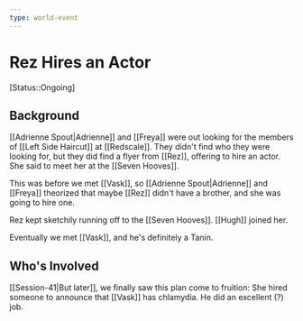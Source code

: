 ```yaml
---
type: world-event
---
```


# Rez Hires an Actor
[Status::Ongoing]

## Background
[[Adrienne Spout|Adrienne]] and [[Freya]] were out looking for the members of [[Left Side Haircut]] at [[Redscale]]. They didn't find who they were looking for, but they did find a flyer from [[Rez]], offering to hire an actor. She said to meet her at the [[Seven Hooves]].

This was before we met [[Vask]], so [[Adrienne Spout|Adrienne]] and [[Freya]] theorized that maybe [[Rez]] didn't have a brother, and she was going to hire one.

Rez kept sketchily running off to the [[Seven Hooves]]. [[Hugh]] joined her.

Eventually we met [[Vask]], and he's definitely a Tanin. 

## Who's Involved

[[Session-41|But later]], we finally saw this plan come to fruition: She hired someone to announce that [[Vask]] has chlamydia. He did an excellent (?) job. 
